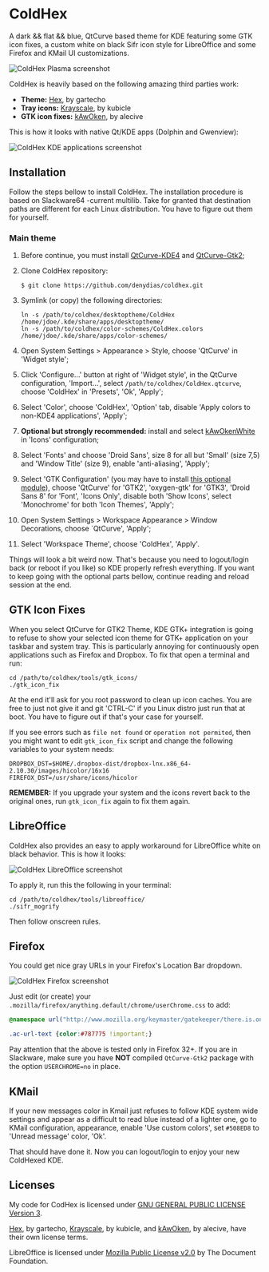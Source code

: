 # ColdHex

A dark && flat && blue, QtCurve based theme for KDE featuring some GTK icon fixes, a custom white on black Sifr icon style for LibreOffice and some Firefox and KMail UI customizations.

![ColdHex Plasma screenshot](https://github.com/denydias/drp/blob/master/screenshots/1-plasma.png)

ColdHex is heavily based on the following amazing third parties work:

* **Theme:** [Hex](http://garthecho.deviantart.com/art/Hex-439924084), by gartecho
* **Tray icons:** [Krayscale](http://kde-look.org/content/show.php/?content=133300), by kubicle
* **GTK icon fixes:** [kAwOken](http://alecive.deviantart.com/art/kAwOken-244166779), by alecive

This is how it looks with native Qt/KDE apps (Dolphin and Gwenview):

![ColdHex KDE applications screenshot](https://github.com/denydias/drp/blob/master/screenshots/2-plasma_apps.png)

## Installation

Follow the steps bellow to install ColdHex. The installation procedure is based on Slackware64 -current multilib. Take for granted that destination paths are different for each Linux distribution. You have to figure out them for yourself.

### Main theme

1. Before continue, you must install [QtCurve-KDE4](http://slackbuilds.org/repository/14.1/desktop/QtCurve-KDE4/) and [QtCurve-Gtk2](http://slackbuilds.org/repository/14.1/desktop/QtCurve-Gtk2/);

2. Clone ColdHex repository:

    ```ShellSession
    $ git clone https://github.com/denydias/coldhex.git
    ```

3. Symlink (or copy) the following directories:

    ```ShellSession
    ln -s /path/to/coldhex/desktoptheme/ColdHex /home/jdoe/.kde/share/apps/desktoptheme/
    ln -s /path/to/coldhex/color-schemes/ColdHex.colors /home/jdoe/.kde/share/apps/color-schemes/
    ```

4. Open System Settings > Appearance > Style, choose 'QtCurve' in 'Widget style';

5. Click 'Configure...' button at right of 'Widget style', in the QtCurve configuration, 'Import...', select `/path/to/coldhex/ColdHex.qtcurve`, choose 'ColdHex' in 'Presets', 'Ok', 'Apply';

6. Select 'Color', choose 'ColdHex', 'Option' tab, disable 'Apply colors to non-KDE4 applications', 'Apply';

7. **Optional but strongly recommended:** install and select [kAwOkenWhite](http://alecive.deviantart.com/art/kAwOken-244166779) in 'Icons' configuration;

8. Select 'Fonts' and choose 'Droid Sans', size 8 for all but 'Small' (size 7,5) and 'Window Title' (size 9), enable 'anti-aliasing', 'Apply';

9. Select 'GTK Configuration' (you may have to install [this optional module](http://slackbuilds.org/repository/14.1/desktop/kde-gtk-config/)), choose 'QtCurve' for 'GTK2', 'oxygen-gtk' for 'GTK3', 'Droid Sans 8' for 'Font', 'Icons Only', disable both 'Show Icons', select 'Monochrome' for both 'Icon Themes', 'Apply';

10. Open System Settings > Workspace Appearance > Window Decorations, choose ´QtCurve', 'Apply';

11. Select 'Workspace Theme', choose 'ColdHex', 'Apply'.

Things will look a bit weird now. That's because you need to logout/login back (or reboot if you like) so KDE properly refresh everything. If you want to keep going with the optional parts bellow, continue reading and reload session at the end.

## GTK Icon Fixes

When you select QtCurve for GTK2 Theme, KDE GTK+ integration is going to refuse to show your selected icon theme for GTK+ application on your taskbar and system tray. This is particularly annoying for continuously open applications such as Firefox and Dropbox. To fix that open a terminal and run:

```ShellSession
cd /path/to/coldhex/tools/gtk_icons/
./gtk_icon_fix
```

At the end it'll ask for you root password to clean up icon caches. You are free to just not give it and git 'CTRL-C' if you Linux distro just run that at boot. You have to figure out if that's your case for yourself.

If you see errors such as `file not found` or `operation not permited`, then you might want to edit `gtk_icon_fix` script and change the following variables to your system needs:

```ShellSession
DROPBOX_DST=$HOME/.dropbox-dist/dropbox-lnx.x86_64-2.10.30/images/hicolor/16x16
FIREFOX_DST=/usr/share/icons/hicolor
```

**REMEMBER:** If you upgrade your system and the icons revert back to the original ones, run `gtk_icon_fix` again to fix them again.

## LibreOffice

ColdHex also provides an easy to apply workaround for LibreOffice white on black behavior. This is how it looks:

![ColdHex LibreOffice screenshot](https://github.com/denydias/drp/blob/master/screenshots/3-gtk_libreoffice.png)

To apply it, run this the following in your terminal:

```ShellSession
cd /path/to/coldhex/tools/libreoffice/
./sifr_mogrify
```

Then follow onscreen rules.

## Firefox

You could get nice gray URLs in your Firefox's Location Bar dropdown.

![ColdHex Firefox screenshot](https://github.com/denydias/drp/blob/master/screenshots/4-gtk_firefox.png)

Just edit (or create) your `.mozilla/firefox/anything.default/chrome/userChrome.css` to add:

```CSS
@namespace url("http://www.mozilla.org/keymaster/gatekeeper/there.is.only.xul");

.ac-url-text {color:#787775 !important;}
```

Pay attention that the above is tested only in Firefox 32+. If you are in Slackware, make sure you have **NOT** compiled `QtCurve-Gtk2` package with the option `USERCHROME=no` in place.

## KMail

If your new messages color in Kmail just refuses to follow KDE system wide settings and appear as a difficult to read blue instead of a lighter one, go to KMail configuration, appearance, enable 'Use custom colors', set `#508ED8` to 'Unread message' color, 'Ok'.

That should have done it. Now you can logout/login to enjoy your new ColdHexed KDE.

## Licenses

My code for CodHex is licensed under [GNU GENERAL PUBLIC LICENSE Version 3](http://www.gnu.org/licenses/gpl-3.0.txt).

[Hex](http://garthecho.deviantart.com/art/Hex-439924084), by gartecho, [Krayscale](http://kde-look.org/content/show.php/?content=133300), by kubicle, and [kAwOken](http://alecive.deviantart.com/art/kAwOken-244166779), by alecive, have their own license terms.

LibreOffice is licensed under [Mozilla Public License v2.0](http://www.libreoffice.org/download/license/) by
The Document Foundation.
